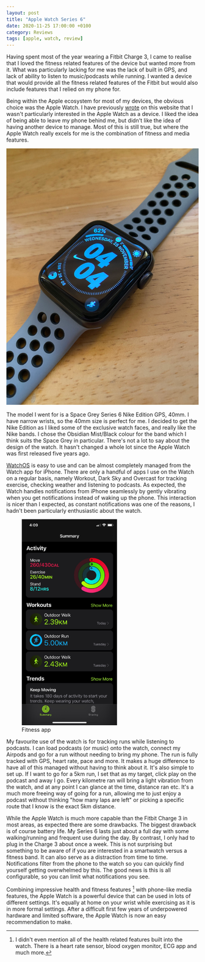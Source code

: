 ```yaml
--- 
layout: post 
title: "Apple Watch Series 6" 
date: 2020-11-25 17:00:00 +0100
category: Reviews 
tags: [apple, watch, review] 
--- 
```


Having spent most of the year wearing a Fitbit Charge 3, I came to realise that I loved the fitness related features of the device but wanted more from it. What was particularly lacking for me was the lack of built in GPS, and lack of ability to listen to music/podcasts while running. I wanted a device that would provide all the fitness related features of the Fitbit but would also include features that I relied on my phone for.

Being within the Apple ecosystem for most of my devices, the obvious choice was the Apple Watch. I have previously [wrote][awatch15] on this website that I wasn't particularly interested in the Apple Watch as a device. I liked the idea of being able to leave my phone behind me, but didn't like the idea of having another device to manage. Most of this is still true, but where the Apple Watch really excels for me is the combination of fitness and media features. 

<center>
	<img src="/images/2020/11/apple-watch.PNG" alt="Apple Watch Series 6" class="image-single" />
</center>

The model I went for is a Space Grey Series 6 Nike Edition GPS, 40mm. I have narrow wrists, so the 40mm size is perfect for me. I decided to get the Nike Edition as I liked some of the exclusive watch faces, and really like the Nike bands. I chose the Obsidian Mist/Black colour for the band which I think suits the Space Grey in particular. There's not a lot to say about the design of the watch. It hasn't changed a whole lot since the Apple Watch was first released five years ago. 

[WatchOS][watchOS] is easy to use and can be almost completely managed from the Watch app for iPhone. There are only a handful of apps I use on the Watch on a regular basis, namely Workout, Dark Sky and Overcast for tracking exercise, checking weather and listening to podcasts. As expected, the Watch handles notifications from iPhone seamlessly by gently vibrating when you get notifications instead of waking up the phone. This interaction is nicer than I expected, as constant notifications was one of the reasons, I hadn't been particularly enthusiastic about the watch.

<figure>
	<img src="/images/2020/11/fitness-app.png" width="250" />
	<figcaption>Fitness app</figcaption>
</figure>

My favourite use of the watch is for tracking runs while listening to podcasts. I can load podcasts (or music) onto the watch, connect my Airpods and go for a run without needing to bring my phone. The run is fully tracked with GPS, heart rate, pace and more. It makes a huge difference to have all of this managed without having to think about it. It's also simple to set up. If I want to go for a 5km run, I set that as my target, click play on the podcast and away I go. Every kilometre ran will bring a light vibration from the watch, and at any point I can glance at the time, distance ran etc. It's a much more freeing way of going for a run, allowing me to just enjoy a podcast without thinking "how many laps are left" or picking a specific route that I know is the exact 5km distance. 

While the Apple Watch is much more capable than the Fitbit Charge 3 in most areas, as expected there are some drawbacks. The biggest drawback is of course battery life. My Series 6 lasts just about a full day with some walking/running and frequent use during the day. By contrast, I only had to plug in the Charge 3 about once a week. This is not surprising but something to be aware of if you are interested in a smartwatch versus a fitness band. It can also serve as a distraction from time to time. Notifications filter from the phone to the watch so you can quickly find yourself getting overwhelmed by this. The good news is this is all configurable, so you can limit what notifications you see. 

Combining impressive health and fitness features [^1] with phone-like media features, the Apple Watch is a powerful device that can be used in lots of different settings. It's equally at home on your wrist while exercising as it is in more formal settings. After a difficult first few years of underpowered hardware and limited software, the Apple Watch is now an easy recommendation to make.

[^1]: I didn't even mention all of the health related features built into the watch. There is a heart rate sensor, blood oxygen monitor, ECG app and much more.

[awatch15]:https://colm.io/2015/12/17/apple-watch-follow-up/
[watchOS]:https://en.wikipedia.org/wiki/WatchOS
